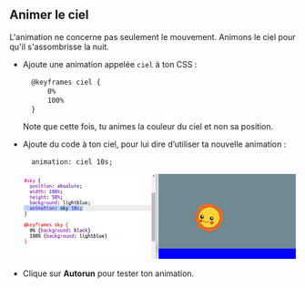 ## Animer le ciel

L'animation ne concerne pas seulement le mouvement. Animons le ciel pour qu'il s'assombrisse la nuit.

+ Ajoute une animation appelée `ciel` à ton CSS :
    
        @keyframes ciel {
            0%
            100%
        }
        
    
    Note que cette fois, tu animes la couleur du ciel et non sa position.

+ Ajoute du code à ton ciel, pour lui dire d’utiliser ta nouvelle animation :
    
        animation: ciel 10s;
        
    
    ![captures d'écran](images/sunrise-sky.png)

+ Clique sur **Autorun** pour tester ton animation.